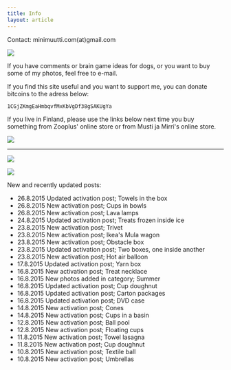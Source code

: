 ```yaml
---
title: Info
layout: article
---
```


Contact: minimuutti.com(at)gmail.com

![](https://lh3.googleusercontent.com/rUi_U-5Iu5bgA0h60ykYVrw8kV3k10DMccmLkt_t2Vs=w245)

If you have comments or brain game ideas for dogs, or you want to buy some of my photos, feel free to e-mail. 

If you find this site useful and you want to support me, you can donate bitcoins to the adress below:

	1CGjZKmgEaHmbqvfMxKbVgDf38gSAKUgYa

If you live in Finland, please use the links below next time you buy something from Zooplus' online store or from Musti ja Mirri's online store.

![](https://lh3.googleusercontent.com/ZbOsFBcX0cv9FlobvH9rtMYUcin9wWVZnYAkwp31lzPbOCrVfDzGtY0Gcoyj2Ad5_Q_SkWyuKGYGJS6QX8o0booxad9SDaM8JLbXsWIzdAXB-xmVQuOTKgYzasYuZVHvnR7UPeL0i0x2tho033aN_WtVUnFJ_0hdkGS4_aYbJEwWeIr_jFx903hQHSkK3MaEUkrFGgda7Y9S1tvUXNhywbR_FlbO2-Fq-lBGjw9ACi3ane3qWXNU_JBQOs4u2Y4oesbLB_zez957YAusteuLBhP4P3M1-fyJhDomAKQFT4PZ1l-GRrzJ9HnxyulJ5B1M3ezuQXthzR1Yg81AFuf3MegAUbMcQ1CVZ13wQVtZ5R4LZTMSrTCUSC2ZL_YNfpn6evLhE9fDK14at7K_-H-ofCAYIlr27OrtX61_cjbd5M1kS6CmUloz2WDYqdTmdEaO5QmhM-WBDq7DNwI3Fbld0ArhIW52DWnMpDEoC3nZbkLLIkjDZ3udnfWJZMefdYDKSkqWmg=w447)

---

[![](https://lh3.googleusercontent.com/MKwfsbFq7uu2wQQcpBMKzbeTWG_X6GHIw91FFzQ2LGw=w447)](http://clk.tradedoubler.com/click?p(210840)a(2526211)g(19927404)url(http://www.zooplus.fi/))

[![](https://lh3.googleusercontent.com/UZD-YzdoKAGryUkQuoqAk57k_KeHYAZov20i14umJcM=w447)](http://clk.tradedoubler.com/click?p(240480)a(2526211)g(21401374)url(https://www.mustijamirri.fi/))

New and recently updated posts:

* 26.8.2015 Updated activation post; Towels in the box
* 26.8.2015 New activation post; Cups in bowls
* 26.8.2015 New activation post; Lava lamps
* 24.8.2015 Updated activation post; Treats frozen inside ice
* 23.8.2015 New activation post; Trivet
* 23.8.2015 New activation post; Ikea's Mula wagon
* 23.8.2015 New activation post; Obstacle box
* 23.8.2015 Updated activation post; Two boxes, one inside another
* 23.8.2015 New activation post; Hot air balloon
* 17.8.2015 Updated activation post; Yarn box
* 16.8.2015 New activation post; Treat necklace
* 16.8.2015 New photos added in category; Summer
* 16.8.2015 Updated activation post; Cup doughnut
* 16.8.2015 Updated activation post; Carton packages
* 16.8.2015 Updated activation post; DVD case
* 14.8.2015 New activation post; Cones
* 14.8.2015 New activation post; Cups in a basin
* 12.8.2015 New activation post; Ball pool
* 12.8.2015 New activation post; Floating cups
* 11.8.2015 New activation post; Towel lasagna
* 11.8.2015 New activation post; Cup doughnut
* 10.8.2015 New activation post; Textile ball
* 10.8.2015 New activation post; Umbrellas
